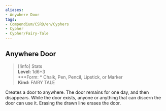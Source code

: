 ```yaml
---
aliases:
- Anywhere Door
tags:
- Compendium/CSRD/en/Cyphers
- Cypher
- Cypher/Fairy-Tale
---
```


  
## Anywhere Door  
>[!info] Stats  
> **Level:** 1d6+3  
> ***Form: * Chalk, Pen, Pencil, Lipstick, or Marker  
> **Kind:** FAIRY TALE
  
Creates a door to anywhere. The door remains for one day, and then disappears. While the door exists, anyone or anything that can discern the door can use it. Erasing the drawn line erases the door.